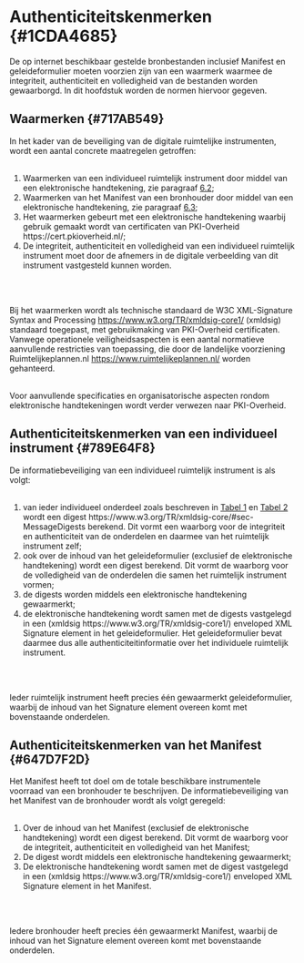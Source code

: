 # Authenticiteitskenmerken {#1CDA4685}

De op internet beschikbaar gestelde bronbestanden inclusief Manifest en geleideformulier moeten voorzien zijn van een waarmerk waarmee de integriteit, authenticiteit en volledigheid van de bestanden worden gewaarborgd. In dit hoofdstuk worden de normen hiervoor gegeven.
## Waarmerken {#717AB549}

In het kader van de beveiliging van de digitale ruimtelijke instrumenten, wordt een aantal concrete maatregelen getroffen:
<br/>
<br/>

<ol><li>Waarmerken van een individueel ruimtelijk instrument door middel van een elektronische handtekening, zie paragraaf <a href='#789E64F8'>6.2</a>;</li>
<li>Waarmerken van het Manifest van een bronhouder door middel van een elektronische handtekening, zie paragraaf <a href='#647D7F2D'>6.3</a>;</li>
<li>Het waarmerken gebeurt met een elektronische handtekening waarbij gebruik gemaakt wordt van certificaten van PKI-Overheid https://cert.pkioverheid.nl/;</li>
<li>De integriteit, authenticiteit en volledigheid van een individueel ruimtelijk instrument moet door de afnemers in de digitale verbeelding van dit instrument vastgesteld kunnen worden.</li>
</ol>
<br/>
<br/>

Bij het waarmerken wordt als technische standaard de W3C XML-Signature Syntax and Processing https://www.w3.org/TR/xmldsig-core1/ (xmldsig) standaard toegepast, met gebruikmaking van PKI-Overheid certificaten. Vanwege operationele veiligheidsaspecten is een aantal normatieve aanvullende restricties van toepassing, die door de landelijke voorziening Ruimtelijkeplannen.nl https://www.ruimtelijkeplannen.nl/ worden gehanteerd.
<br/>
<br/>

Voor aanvullende specificaties en organisatorische aspecten rondom elektronische handtekeningen wordt verder verwezen naar PKI-Overheid.
## Authenticiteitskenmerken van een individueel instrument {#789E64F8}

De informatiebeveiliging van een individueel ruimtelijk instrument is als volgt:
<br/>
<br/>

<ol><li>van ieder individueel onderdeel zoals beschreven in <a href='#d4e213'>Tabel 1</a> en <a href='#d4e757'>Tabel 2</a> wordt een digest https://www.w3.org/TR/xmldsig-core/#sec-MessageDigests<bas> </bas>berekend. Dit vormt een waarborg voor de integriteit en authenticiteit van de onderdelen en daarmee van het ruimtelijk instrument zelf;</li>
<li>ook over de inhoud van het geleideformulier (exclusief de elektronische handtekening) wordt een digest berekend. Dit vormt de waarborg voor de volledigheid van de onderdelen die samen het ruimtelijk instrument vormen;</li>
<li>de digests worden middels een elektronische handtekening gewaarmerkt;</li>
<li>de elektronische handtekening wordt samen met de digests vastgelegd in een (xmldsig https://www.w3.org/TR/xmldsig-core1/) enveloped XML Signature element in het geleideformulier. Het geleideformulier bevat daarmee dus alle authenticiteitinformatie over het individuele ruimtelijk instrument.</li>
</ol>
<br/>
<br/>

Ieder ruimtelijk instrument heeft precies één gewaarmerkt geleideformulier, waarbij de inhoud van het Signature element overeen komt met bovenstaande onderdelen.
## Authenticiteitskenmerken van het Manifest {#647D7F2D}

Het Manifest heeft tot doel om de totale beschikbare instrumentele voorraad van een bronhouder te beschrijven. De informatiebeveiliging van het Manifest van de bronhouder wordt als volgt geregeld:
<br/>
<br/>

<ol><li>Over de inhoud van het Manifest (exclusief de elektronische handtekening) wordt een digest berekend. Dit vormt de waarborg voor de integriteit, authenticiteit en volledigheid van het Manifest;</li>
<li>De digest wordt middels een elektronische handtekening gewaarmerkt;</li>
<li>De elektronische handtekening wordt samen met de digest vastgelegd in een (xmldsig https://www.w3.org/TR/xmldsig-core1/) enveloped XML Signature element in het Manifest.</li>
</ol>
<br/>
<br/>

Iedere bronhouder heeft precies één gewaarmerkt Manifest, waarbij de inhoud van het Signature element overeen komt met bovenstaande onderdelen.
